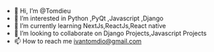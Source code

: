 - 👋 Hi, I’m @Tomdieu
- 👀 I’m interested in Python ,PyQt ,Javascript ,Django
- 🌱 I’m currently learning NextJs,ReactJs,React native
- 💞️ I’m looking to collaborate on Django Projects,Javascript Projects
- 📫 How to reach me ivantomdio@gmail.com

<!---
Tomdieu/Tomdieu is a ✨ special ✨ repository because its `README.md` (this file) appears on your GitHub profile.
You can click the Preview link to take a look at your changes.
--->
